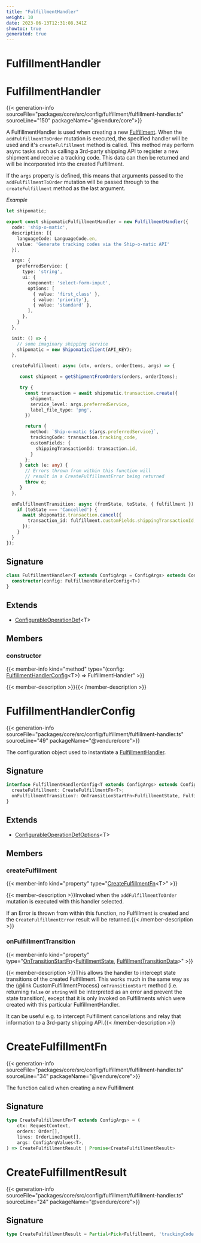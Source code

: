 ```yaml
---
title: "FulfillmentHandler"
weight: 10
date: 2023-06-13T12:31:08.341Z
showtoc: true
generated: true
---
```

<!-- This file was generated from the Vendure source. Do not modify. Instead, re-run the "docs:build" script -->

# FulfillmentHandler
<div class="symbol">


# FulfillmentHandler

{{< generation-info sourceFile="packages/core/src/config/fulfillment/fulfillment-handler.ts" sourceLine="150" packageName="@vendure/core">}}

A FulfillmentHandler is used when creating a new <a href='/typescript-api/entities/fulfillment#fulfillment'>Fulfillment</a>. When the `addFulfillmentToOrder` mutation
is executed, the specified handler will be used and it's `createFulfillment` method is called. This method
may perform async tasks such as calling a 3rd-party shipping API to register a new shipment and receive
a tracking code. This data can then be returned and will be incorporated into the created Fulfillment.

If the `args` property is defined, this means that arguments passed to the `addFulfillmentToOrder` mutation
will be passed through to the `createFulfillment` method as the last argument.

*Example*

```TypeScript
let shipomatic;

export const shipomaticFulfillmentHandler = new FulfillmentHandler({
  code: 'ship-o-matic',
  description: [{
    languageCode: LanguageCode.en,
    value: 'Generate tracking codes via the Ship-o-matic API'
  }],

  args: {
    preferredService: {
      type: 'string',
      ui: {
        component: 'select-form-input',
        options: [
          { value: 'first_class' },
          { value: 'priority'},
          { value: 'standard' },
        ],
      },
    }
  },

  init: () => {
    // some imaginary shipping service
    shipomatic = new ShipomaticClient(API_KEY);
  },

  createFulfillment: async (ctx, orders, orderItems, args) => {

     const shipment = getShipmentFromOrders(orders, orderItems);

     try {
       const transaction = await shipomatic.transaction.create({
         shipment,
         service_level: args.preferredService,
         label_file_type: 'png',
       })

       return {
         method: `Ship-o-matic ${args.preferredService}`,
         trackingCode: transaction.tracking_code,
         customFields: {
           shippingTransactionId: transaction.id,
         }
       };
     } catch (e: any) {
       // Errors thrown from within this function will
       // result in a CreateFulfillmentError being returned
       throw e;
     }
  },

  onFulfillmentTransition: async (fromState, toState, { fulfillment }) => {
    if (toState === 'Cancelled') {
      await shipomatic.transaction.cancel({
        transaction_id: fulfillment.customFields.shippingTransactionId,
      });
    }
  }
});
```

## Signature

```TypeScript
class FulfillmentHandler<T extends ConfigArgs = ConfigArgs> extends ConfigurableOperationDef<T> {
  constructor(config: FulfillmentHandlerConfig<T>)
}
```
## Extends

 * <a href='/typescript-api/configurable-operation-def/#configurableoperationdef'>ConfigurableOperationDef</a>&#60;T&#62;


## Members

### constructor

{{< member-info kind="method" type="(config: <a href='/typescript-api/fulfillment/fulfillment-handler#fulfillmenthandlerconfig'>FulfillmentHandlerConfig</a>&#60;T&#62;) => FulfillmentHandler"  >}}

{{< member-description >}}{{< /member-description >}}


</div>
<div class="symbol">


# FulfillmentHandlerConfig

{{< generation-info sourceFile="packages/core/src/config/fulfillment/fulfillment-handler.ts" sourceLine="49" packageName="@vendure/core">}}

The configuration object used to instantiate a <a href='/typescript-api/fulfillment/fulfillment-handler#fulfillmenthandler'>FulfillmentHandler</a>.

## Signature

```TypeScript
interface FulfillmentHandlerConfig<T extends ConfigArgs> extends ConfigurableOperationDefOptions<T> {
  createFulfillment: CreateFulfillmentFn<T>;
  onFulfillmentTransition?: OnTransitionStartFn<FulfillmentState, FulfillmentTransitionData>;
}
```
## Extends

 * <a href='/typescript-api/configurable-operation-def/configurable-operation-def-options#configurableoperationdefoptions'>ConfigurableOperationDefOptions</a>&#60;T&#62;


## Members

### createFulfillment

{{< member-info kind="property" type="<a href='/typescript-api/fulfillment/fulfillment-handler#createfulfillmentfn'>CreateFulfillmentFn</a>&#60;T&#62;"  >}}

{{< member-description >}}Invoked when the `addFulfillmentToOrder` mutation is executed with this handler selected.

If an Error is thrown from within this function, no Fulfillment is created and the `CreateFulfillmentError`
result will be returned.{{< /member-description >}}

### onFulfillmentTransition

{{< member-info kind="property" type="<a href='/typescript-api/state-machine/state-machine-config#ontransitionstartfn'>OnTransitionStartFn</a>&#60;<a href='/typescript-api/fulfillment/fulfillment-state#fulfillmentstate'>FulfillmentState</a>, <a href='/typescript-api/fulfillment/fulfillment-transition-data#fulfillmenttransitiondata'>FulfillmentTransitionData</a>&#62;"  >}}

{{< member-description >}}This allows the handler to intercept state transitions of the created Fulfillment. This works much in the
same way as the {@link CustomFulfillmentProcess} `onTransitionStart` method (i.e. returning `false` or
`string` will be interpreted as an error and prevent the state transition), except that it is only invoked
on Fulfillments which were created with this particular FulfillmentHandler.

It can be useful e.g. to intercept Fulfillment cancellations and relay that information to a 3rd-party
shipping API.{{< /member-description >}}


</div>
<div class="symbol">


# CreateFulfillmentFn

{{< generation-info sourceFile="packages/core/src/config/fulfillment/fulfillment-handler.ts" sourceLine="34" packageName="@vendure/core">}}

The function called when creating a new Fulfillment

## Signature

```TypeScript
type CreateFulfillmentFn<T extends ConfigArgs> = (
    ctx: RequestContext,
    orders: Order[],
    lines: OrderLineInput[],
    args: ConfigArgValues<T>,
) => CreateFulfillmentResult | Promise<CreateFulfillmentResult>
```
</div>
<div class="symbol">


# CreateFulfillmentResult

{{< generation-info sourceFile="packages/core/src/config/fulfillment/fulfillment-handler.ts" sourceLine="24" packageName="@vendure/core">}}



## Signature

```TypeScript
type CreateFulfillmentResult = Partial<Pick<Fulfillment, 'trackingCode' | 'method' | 'customFields'>>
```
</div>
